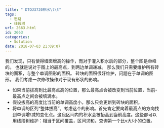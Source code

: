 ```yaml
---
title: " DTOJ3720积水\t\t"
tags:
  - 思路
  - 线段树
url: 2663.html
id: 2663
categories:
  - Solution
date: 2018-07-03 21:09:07
---
```


我们发现，只有使得墙面增高的操作，而对于灌入积水后的部分，整个图是单峰的。 也就是说对于图上的最高点，到两边单调递减。 那么我们只需要维护所有砖块的面积，与整个单调图形的面积。 砖块的面积很好维护，问题在于单调的图形。 我们考虑一次修改操作对于现有形状的影响。

*   如果当前拔高到比最高点高的位置，那么最高点会被改变到当前位置，当前-最高点之间会被填满水。
*   假设拔高的高度比当前的单调高度小，那么只会更新到砖块的面积。
*   将单调的区列“整体拔高”。考虑这个的影响。首先肯定要向着最高点的方向找到单调增\\减的变化点。这段区间内的积水会被抬高到当前高度。这些都可以用线段树维护：相当于区间覆盖，区间求和，查询第一个比v大/小的位置。